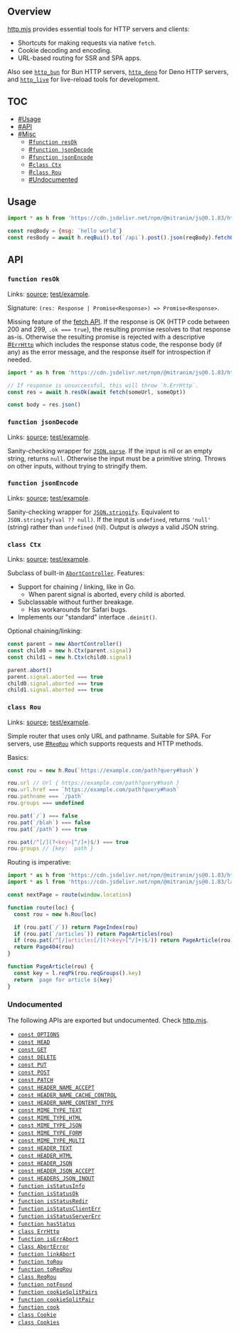 ## Overview

[http.mjs](../http.mjs) provides essential tools for HTTP servers and clients:

* Shortcuts for making requests via native `fetch`.
* Cookie decoding and encoding.
* URL-based routing for SSR and SPA apps.

Also see [`http_bun`](http_bun_readme.md) for Bun HTTP servers, [`http_deno`](http_deno_readme.md) for Deno HTTP servers, and [`http_live`](http_live_readme.md) for live-reload tools for development.

## TOC

* [#Usage](#usage)
* [#API](#api)
* [#Misc](#misc)
  * [#`function resOk`](#function-resok)
  * [#`function jsonDecode`](#function-jsondecode)
  * [#`function jsonEncode`](#function-jsonencode)
  * [#`class Ctx`](#class-ctx)
  * [#`class Rou`](#class-rou)
  * [#Undocumented](#undocumented)

## Usage

```js
import * as h from 'https://cdn.jsdelivr.net/npm/@mitranim/js@0.1.83/http.mjs'

const reqBody = {msg: `hello world`}
const resBody = await h.reqBui().to(`/api`).post().json(reqBody).fetchOkJson()
```

## API

### `function resOk`

Links: [source](../http.mjs#L52); [test/example](../test/http_test.mjs#L49).

Signature: `(res: Response | Promise<Response>) => Promise<Response>`.

Missing feature of the [fetch API](https://developer.mozilla.org/en-US/docs/Web/API/Fetch_API). If the response is OK (HTTP code between 200 and 299, `.ok === true`), the resulting promise resolves to that response as-is. Otherwise the resulting promise is rejected with a descriptive [#`ErrHttp`](#class-errhttp) which includes the response status code, the response body (if any) as the error message, and the response itself for introspection if needed.

```js
import * as h from 'https://cdn.jsdelivr.net/npm/@mitranim/js@0.1.83/http.mjs'

// If response is unsuccessful, this will throw `h.ErrHttp`.
const res = await h.resOk(await fetch(someUrl, someOpt))

const body = res.json()
```

### `function jsonDecode`

Links: [source](../http.mjs#L60); [test/example](../test/http_test.mjs#L73).

Sanity-checking wrapper for [`JSON.parse`](https://developer.mozilla.org/en-US/docs/Web/JavaScript/Reference/Global_Objects/JSON/parse). If the input is nil or an empty string, returns `null`. Otherwise the input must be a primitive string. Throws on other inputs, without trying to stringify them.

### `function jsonEncode`

Links: [source](../http.mjs#L64); [test/example](../test/http_test.mjs#L88).

Sanity-checking wrapper for [`JSON.stringify`](https://developer.mozilla.org/en-US/docs/Web/JavaScript/Reference/Global_Objects/JSON/stringify). Equivalent to `JSON.stringify(val ?? null)`. If the input is `undefined`, returns `'null'` (string) rather than `undefined` (nil). Output is _always_ a valid JSON string.

### `class Ctx`

Links: [source](../http.mjs#L112); [test/example](../test/http_test.mjs#L284).

Subclass of built-in [`AbortController`](https://developer.mozilla.org/en-US/docs/Web/API/AbortController). Features:

* Support for chaining / linking, like in Go.
  * When parent signal is aborted, every child is aborted.
* Subclassable without further breakage.
  * Has workarounds for Safari bugs.
* Implements our "standard" interface `.deinit()`.

Optional chaining/linking:

```js
const parent = new AbortController()
const child0 = new h.Ctx(parent.signal)
const child1 = new h.Ctx(child0.signal)

parent.abort()
parent.signal.aborted === true
child0.signal.aborted === true
child1.signal.aborted === true
```

### `class Rou`

Links: [source](../http.mjs#L148); [test/example](../test/http_test.mjs#L144).

Simple router that uses only URL and pathname. Suitable for SPA. For servers, use [#`ReqRou`](#class-reqrou) which supports requests and HTTP methods.

Basics:

```js
const rou = new h.Rou(`https://example.com/path?query#hash`)

rou.url // Url { https://example.com/path?query#hash }
rou.url.href === `https://example.com/path?query#hash`
rou.pathname === `/path`
rou.groups === undefined

rou.pat(`/`) === false
rou.pat(`/blah`) === false
rou.pat(`/path`) === true

rou.pat(/^[/](?<key>[^/]+)$/) === true
rou.groups // {key: `path`}
```

Routing is imperative:

```js
import * as h from 'https://cdn.jsdelivr.net/npm/@mitranim/js@0.1.83/http.mjs'
import * as l from 'https://cdn.jsdelivr.net/npm/@mitranim/js@0.1.83/lang.mjs'

const nextPage = route(window.location)

function route(loc) {
  const rou = new h.Rou(loc)

  if (rou.pat(`/`)) return PageIndex(rou)
  if (rou.pat(`/articles`)) return PageArticles(rou)
  if (rou.pat(/^[/]articles[/](?<key>[^/]+)$/)) return PageArticle(rou)
  return Page404(rou)
}

function PageArticle(rou) {
  const key = l.reqPk(rou.reqGroups().key)
  return `page for article ${key}`
}
```

### Undocumented

The following APIs are exported but undocumented. Check [http.mjs](../http.mjs).

  * [`const OPTIONS`](../http.mjs#L22)
  * [`const HEAD`](../http.mjs#L23)
  * [`const GET`](../http.mjs#L24)
  * [`const DELETE`](../http.mjs#L25)
  * [`const PUT`](../http.mjs#L26)
  * [`const POST`](../http.mjs#L27)
  * [`const PATCH`](../http.mjs#L28)
  * [`const HEADER_NAME_ACCEPT`](../http.mjs#L35)
  * [`const HEADER_NAME_CACHE_CONTROL`](../http.mjs#L36)
  * [`const HEADER_NAME_CONTENT_TYPE`](../http.mjs#L37)
  * [`const MIME_TYPE_TEXT`](../http.mjs#L39)
  * [`const MIME_TYPE_HTML`](../http.mjs#L40)
  * [`const MIME_TYPE_JSON`](../http.mjs#L41)
  * [`const MIME_TYPE_FORM`](../http.mjs#L42)
  * [`const MIME_TYPE_MULTI`](../http.mjs#L43)
  * [`const HEADER_TEXT`](../http.mjs#L45)
  * [`const HEADER_HTML`](../http.mjs#L46)
  * [`const HEADER_JSON`](../http.mjs#L47)
  * [`const HEADER_JSON_ACCEPT`](../http.mjs#L49)
  * [`const HEADERS_JSON_INOUT`](../http.mjs#L50)
  * [`function isStatusInfo`](../http.mjs#L66)
  * [`function isStatusOk`](../http.mjs#L67)
  * [`function isStatusRedir`](../http.mjs#L68)
  * [`function isStatusClientErr`](../http.mjs#L69)
  * [`function isStatusServerErr`](../http.mjs#L70)
  * [`function hasStatus`](../http.mjs#L73)
  * [`class ErrHttp`](../http.mjs#L75)
  * [`function isErrAbort`](../http.mjs#L92)
  * [`class AbortError`](../http.mjs#L104)
  * [`function linkAbort`](../http.mjs#L127)
  * [`function toRou`](../http.mjs#L142)
  * [`function toReqRou`](../http.mjs#L191)
  * [`class ReqRou`](../http.mjs#L198)
  * [`function notFound`](../http.mjs#L251)
  * [`function cookieSplitPairs`](../http.mjs#L259)
  * [`function cookieSplitPair`](../http.mjs#L265)
  * [`function cook`](../http.mjs#L278)
  * [`class Cookie`](../http.mjs#L280)
  * [`class Cookies`](../http.mjs#L388)
